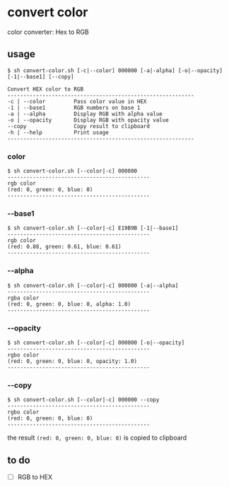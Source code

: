 # convert color
color converter: Hex to RGB

## usage
```
$ sh convert-color.sh [-c|--color] 000000 [-a|-alpha] [-o|--opacity] [-1|--base1] [--copy]

Convert HEX color to RGB
-----------------------------------------------------------
-c | --color         Pass color value in HEX
-1 | --base1         RGB numbers on base 1
-a | --alpha         Display RGB with alpha value
-o | --opacity       Display RGB with opacity value
--copy               Copy result to clipboard
-h | --help          Print usage
-----------------------------------------------------------
```

### color
```
$ sh convert-color.sh [--color|-c] 000000
---------------------------------------------
rgb color
(red: 0, green: 0, blue: 0)
---------------------------------------------
```

### --base1
```
$ sh convert-color.sh [--color|-c] E19B9B [-1|--base1]
---------------------------------------------
rgb color
(red: 0.88, green: 0.61, blue: 0.61)
---------------------------------------------
```

### --alpha
```
$ sh convert-color.sh [--color|-c] 000000 [-a|--alpha]
---------------------------------------------
rgba color
(red: 0, green: 0, blue: 0, alpha: 1.0)
---------------------------------------------
```

### --opacity
```
$ sh convert-color.sh [--color|-c] 000000 [-o|--opacity]
---------------------------------------------
rgbo color
(red: 0, green: 0, blue: 0, opacity: 1.0)
---------------------------------------------
```

### --copy
```
$ sh convert-color.sh [--color|-c] 000000 --copy
---------------------------------------------
rgbo color
(red: 0, green: 0, blue: 0)
---------------------------------------------
```

the result `(red: 0, green: 0, blue: 0)` is copied to clipboard

## to do
- [ ] RGB to HEX
